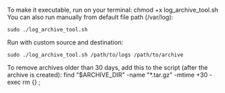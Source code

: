 To make it executable, run on your terminal: chmod +x log_archive_tool.sh
You can also run manually from default file path (/var/log):
    
    sudo ./log_archive_tool.sh
 
Run with custom source and destination:

    sudo ./log_archive_tool.sh /path/to/logs /path/to/archive

To remove archives older than 30 days, add this to the script (after the archive is created):
    find "$ARCHIVE_DIR" -name "*.tar.gz" -mtime +30 -exec rm {} \;

